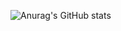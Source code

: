 
![Anurag's GitHub stats](https://github-readme-stats.vercel.app/api?username=DanielM047_icons=true&bg_color=00000000)
